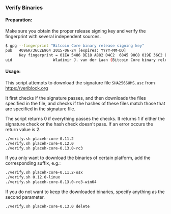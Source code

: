 ### Verify Binaries

#### Preparation:

Make sure you obtain the proper release signing key and verify the fingerprint with several independent sources.

```sh
$ gpg --fingerprint "Bitcoin Core binary release signing key"
pub   4096R/36C2E964 2015-06-24 [expires: YYYY-MM-DD]
      Key fingerprint = 01EA 5486 DE18 A882 D4C2  6845 90C8 019E 36C2 E964
uid                  Wladimir J. van der Laan (Bitcoin Core binary release signing key) <laanwj@gmail.com>
```

#### Usage:

This script attempts to download the signature file `SHA256SUMS.asc` from https://veriblock.org

It first checks if the signature passes, and then downloads the files specified in the file, and checks if the hashes of these files match those that are specified in the signature file.

The script returns 0 if everything passes the checks. It returns 1 if either the signature check or the hash check doesn't pass. If an error occurs the return value is 2.


```sh
./verify.sh placeh-core-0.11.2
./verify.sh placeh-core-0.12.0
./verify.sh placeh-core-0.13.0-rc3
```

If you only want to download the binaries of certain platform, add the corresponding suffix, e.g.:

```sh
./verify.sh placeh-core-0.11.2-osx
./verify.sh 0.12.0-linux
./verify.sh placeh-core-0.13.0-rc3-win64
```

If you do not want to keep the downloaded binaries, specify anything as the second parameter.

```sh
./verify.sh placeh-core-0.13.0 delete
```
